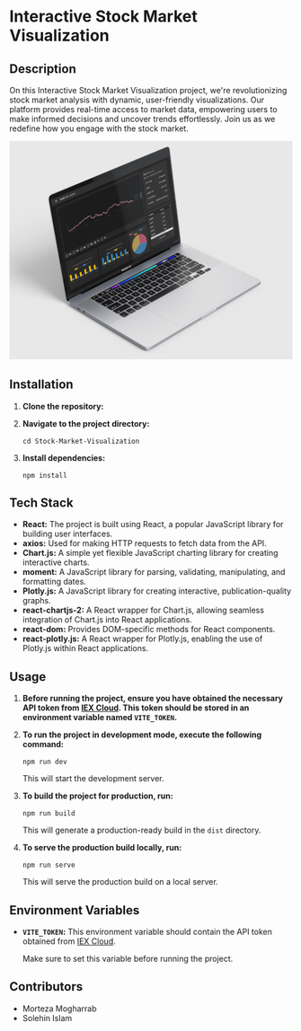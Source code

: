 # Interactive Stock Market Visualization

## Description

On this Interactive Stock Market Visualization project, we're revolutionizing stock market analysis with dynamic, user-friendly visualizations. Our platform provides real-time access to market data, empowering users to make informed decisions and uncover trends effortlessly. Join us as we redefine how you engage with the stock market.

![Screenshot](Screenshot.jpg)

## Installation

1. **Clone the repository:**

2. **Navigate to the project directory:**

    ```
    cd Stock-Market-Visualization
    ```

3. **Install dependencies:**

    ```
    npm install
    ```

## Tech Stack

- **React:** The project is built using React, a popular JavaScript library for building user interfaces.
- **axios:** Used for making HTTP requests to fetch data from the API.
- **Chart.js:** A simple yet flexible JavaScript charting library for creating interactive charts.
- **moment:** A JavaScript library for parsing, validating, manipulating, and formatting dates.
- **Plotly.js:** A JavaScript library for creating interactive, publication-quality graphs.
- **react-chartjs-2:** A React wrapper for Chart.js, allowing seamless integration of Chart.js into React applications.
- **react-dom:** Provides DOM-specific methods for React components.
- **react-plotly.js:** A React wrapper for Plotly.js, enabling the use of Plotly.js within React applications.

## Usage

1. **Before running the project, ensure you have obtained the necessary API token from [IEX Cloud](https://iexcloud.io/). This token should be stored in an environment variable named `VITE_TOKEN`.**

2. **To run the project in development mode, execute the following command:**

    ```
    npm run dev
    ```

    This will start the development server.

3. **To build the project for production, run:**

    ```
    npm run build
    ```

    This will generate a production-ready build in the `dist` directory.

4. **To serve the production build locally, run:**

    ```
    npm run serve
    ```

    This will serve the production build on a local server.

## Environment Variables

- **`VITE_TOKEN`:** This environment variable should contain the API token obtained from [IEX Cloud](https://iexcloud.io/).

    Make sure to set this variable before running the project.

## Contributors

- Morteza Mogharrab
- Solehin Islam
